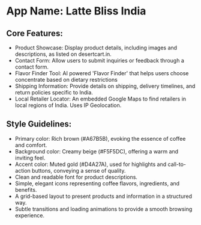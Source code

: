 # **App Name**: Latte Bliss India

## Core Features:

- Product Showcase: Display product details, including images and descriptions, as listed on desertcart.in.
- Contact Form: Allow users to submit inquiries or feedback through a contact form.
- Flavor Finder Tool: AI powered 'Flavor Finder' that helps users choose concentrate based on dietary restrictions
- Shipping Information: Provide details on shipping, delivery timelines, and return policies specific to India.
- Local Retailer Locator: An embedded Google Maps to find retailers in local regions of India. Uses IP Geolocation.

## Style Guidelines:

- Primary color: Rich brown (#A67B5B), evoking the essence of coffee and comfort.
- Background color: Creamy beige (#F5F5DC), offering a warm and inviting feel.
- Accent color: Muted gold (#D4A27A), used for highlights and call-to-action buttons, conveying a sense of quality.
- Clean and readable font for product descriptions.
- Simple, elegant icons representing coffee flavors, ingredients, and benefits.
- A grid-based layout to present products and information in a structured way.
- Subtle transitions and loading animations to provide a smooth browsing experience.